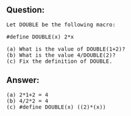 ## Question:
<pre>
Let DOUBLE be the following macro:

#define DOUBLE(x) 2*x

(a) What is the value of DOUBLE(1+2)?
(b) What is the value 4/DOUBLE(2)?
(c) Fix the definition of DOUBLE.
</pre>

## Answer:
<pre>
(a) 2*1+2 = 4
(b) 4/2*2 = 4
(c) #define DOUBLE(x) ((2)*(x))
</pre>
